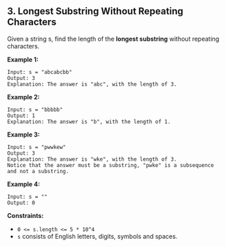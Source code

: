 ## 3. Longest Substring Without Repeating Characters

Given a string s, find the length of the **longest substring** without repeating characters.

**Example 1:**
```
Input: s = "abcabcbb"
Output: 3
Explanation: The answer is "abc", with the length of 3.
```
**Example 2:**
```
Input: s = "bbbbb"
Output: 1
Explanation: The answer is "b", with the length of 1.
```
**Example 3:**
```
Input: s = "pwwkew"
Output: 3
Explanation: The answer is "wke", with the length of 3.
Notice that the answer must be a substring, "pwke" is a subsequence and not a substring.
```
**Example 4:**
```
Input: s = ""
Output: 0
```

**Constraints:**

- `0 <= s.length <= 5 * 10^4`
- `s` consists of English letters, digits, symbols and spaces.